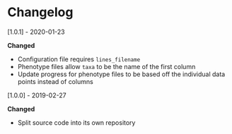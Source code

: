 # Changelog

[1.0.1] - 2020-01-23

**Changed**

- Configuration file requires `lines_filename`
- Phenotype files allow `taxa` to be the name of the first column
- Update progress for phenotype files to be based off the individual data points instead of columns

[1.0.0] - 2019-02-27

**Changed**

- Split source code into its own repository
